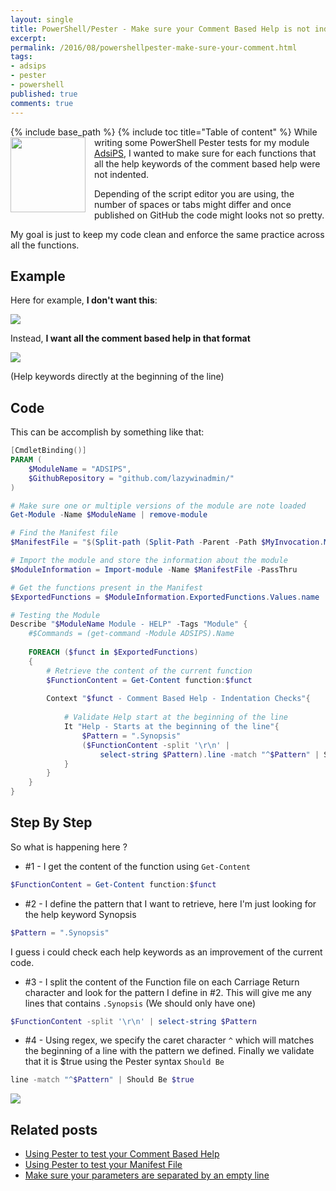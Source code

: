 ```yaml
---
layout: single
title: PowerShell/Pester - Make sure your Comment Based Help is not indented
excerpt: 
permalink: /2016/08/powershellpester-make-sure-your-comment.html
tags: 
- adsips
- pester
- powershell
published: true
comments: true
---
```

{% include base_path %}
{% include toc title="Table of content" %}
<a href="{{ base_path }}/images/2016/20160822_PowerShellPester_-_Make_sure_your_Comment_Based_Help_is_not_indented/pester_logo__1425385033__-400x400.png" imageanchor="1" style="clear: left; float: left; margin-bottom: 1em; margin-right: 1em;"><img border="0" height="120" src="{{ base_path }}/images/2016/20160822_PowerShellPester_-_Make_sure_your_Comment_Based_Help_is_not_indented/pester_logo__2058964902__-200x200.png" width="120" /></a>
While writing some PowerShell Pester tests for my module <a href="https://www.powershellgallery.com/packages/AdsiPS/1.0.0.2" target="_blank">AdsiPS</a>, I wanted to make sure for each functions that all the help keywords of the comment based help were not indented.

Depending of the script editor you are using, the number of spaces or tabs might differ and once published on GitHub the code might looks not so pretty.

My goal is just to keep my code clean and enforce the same practice across all the functions.

## Example

Here for example, <b>I don't want this</b>:

<img border="0" src="{{ base_path }}/images/2016/20160822_PowerShellPester_-_Make_sure_your_Comment_Based_Help_is_not_indented/PowerShellPester-Indented_commentbasedhelp01__2057622999__-511x384.png" />

Instead, <b>I want all the comment based help in that format</b>

<img border="0" src="{{ base_path }}/images/2016/20160822_PowerShellPester_-_Make_sure_your_Comment_Based_Help_is_not_indented/PowerShellPester-Indented_commentbasedhelp02__99513925__-475x378.png" />

(Help keywords directly at the beginning of the line)

## Code

This can be accomplish by something like that:

```powershell
[CmdletBinding()]
PARAM (
    $ModuleName = "ADSIPS",
    $GithubRepository = "github.com/lazywinadmin/"
)

# Make sure one or multiple versions of the module are note loaded
Get-Module -Name $ModuleName | remove-module

# Find the Manifest file
$ManifestFile = "$(Split-path (Split-Path -Parent -Path $MyInvocation.MyCommand.Definition))\$ModuleName\$ModuleName.psd1"

# Import the module and store the information about the module
$ModuleInformation = Import-module -Name $ManifestFile -PassThru

# Get the functions present in the Manifest
$ExportedFunctions = $ModuleInformation.ExportedFunctions.Values.name

# Testing the Module
Describe "$ModuleName Module - HELP" -Tags "Module" {
    #$Commands = (get-command -Module ADSIPS).Name
    
    FOREACH ($funct in $ExportedFunctions)
    {
        # Retrieve the content of the current function
        $FunctionContent = Get-Content function:$funct
        
        Context "$funct - Comment Based Help - Indentation Checks"{
            
            # Validate Help start at the beginning of the line
            It "Help - Starts at the beginning of the line"{
                $Pattern = ".Synopsis"
                ($FunctionContent -split '\r\n' |
                    select-string $Pattern).line -match "^$Pattern" | Should Be $true
            }
        }
    }
}
```

## Step By Step

So what is happening here ?

* #1 - I get the content of the function using `Get-Content`

```powershell
$FunctionContent = Get-Content function:$funct
```

* #2 - I define the pattern that I want to retrieve, here I'm just looking for the help keyword Synopsis

```powershell
$Pattern = ".Synopsis"
```

I guess i could check each help keywords as an improvement of the current code.

* #3 - I split the content of the Function file on each Carriage Return character and look for the pattern I define in #2. This will give me any lines that contains `.Synopsis` (We should only have one)

```powershell
$FunctionContent -split '\r\n' | select-string $Pattern
```

* #4 - Using regex, we specify the caret character `^` which will matches the beginning of a line with the pattern we defined. Finally we validate that it is $true using the Pester syntax `Should Be`

```powershell
line -match "^$Pattern" | Should Be $true
```

<img border="0" src="{{ base_path }}/images/2016/20160822_PowerShellPester_-_Make_sure_your_Comment_Based_Help_is_not_indented/PowerShellPester-Indented_commentbasedhelp03__40354873__-834x329.png"/>

## Related posts

* <a href="{{ base_path }}/2016/05/using-pester-to-test-your-comment-based.html" target="_blank">Using Pester to test your Comment Based Help</a>
* <a href="{{ base_path }}/2016/05/using-pester-to-test-your-manifest-file.html" target="_blank">Using Pester to test your Manifest File</a>
* <a href="{{ base_path }}/2016/08/powershellpester-make-sure-your.html" target="_blank">Make sure your parameters are separated by an empty line</a>